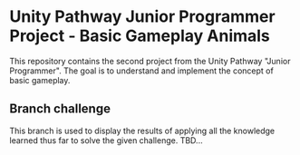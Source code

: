 # Unity Pathway Junior Programmer Project - Basic Gameplay Animals

This repository contains the second project from the Unity Pathway "Junior Programmer". The goal is to understand and implement the concept of basic gameplay.

## Branch challenge
This branch is used to display the results of applying all the knowledge learned thus far to solve the given challenge. TBD...